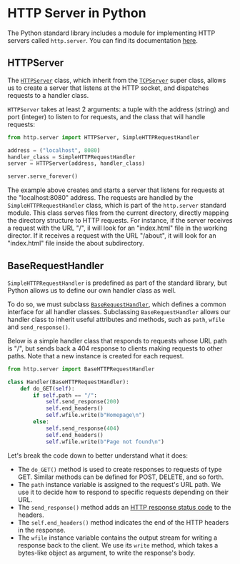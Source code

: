 # HTTP Server in Python

The Python standard library includes a module for implementing HTTP
servers called `http.server`. You can find its documentation
[here][http.server doc].

[http.server doc]: https://docs.python.org/3/library/http.server.html

## HTTPServer

The [`HTTPServer`][] class, which inherit from the [`TCPServer`][] super
class, allows us to create a server that listens at the HTTP socket, and
dispatches requests to a handler class.

[`HTTPServer`]: https://docs.python.org/3/library/http.server.html#http.server.HTTPServer
[`TCPServer`]: https://docs.python.org/3/library/socketserver.html#socketserver.TCPServer

`HTTPServer` takes at least 2 arguments: a tuple with the address
(string) and port (integer) to listen to for requests, and the class that
will handle requests:

```python
from http.server import HTTPServer, SimpleHTTPRequestHandler

address = ("localhost", 8080)
handler_class = SimpleHTTPRequestHandler
server = HTTPServer(address, handler_class)

server.serve_forever()
```

The example above creates and starts a server that listens for requests
at the "localhost:8080" address. The requests are handled by the
`SimpleHTTPRequestHandler` class, which is part of the `http.server`
standard module. This class serves files from the current directory,
directly mapping the directory structure to HTTP requests. For instance,
if the server receives a request with the URL "/", il will look for an
"index.html" file in the working director. If it receives a request with
the URL "/about", it will look for an "index.html" file inside the about
subdirectory.

## BaseRequestHandler

`SimpleHTTPRequestHandler` is predefined as part of the standard
library, but Python allows us to define our own handler class as well.

To do so, we must subclass [`BaseRequestHandler`][], which defines a
common interface for all handler classes. Subclassing
`BaseRequestHandler` allows our handler class to inherit useful
attributes and methods, such as `path`, `wfile` and `send_response()`.

[`BaseRequestHandler`]: https://docs.python.org/3/library/socketserver.html#socketserver.BaseRequestHandler

Below is a simple handler class that responds to requests whose URL path
is "/", but sends back a 404 response to clients making requests to other
paths. Note that a new instance is created for each request.

```python
from http.server import BaseHTTPRequestHandler

class Handler(BaseHTTPRequestHandler):
    def do_GET(self):
        if self.path == "/":
            self.send_response(200)
            self.end_headers()
            self.wfile.write(b"Homepage\n")
        else:
            self.send_response(404)
            self.end_headers()
            self.wfile.write(b"Page not found\n")
```

Let's break the code down to better understand what it does:

-   The `do_GET()` method is used to create responses to requests of
    type GET. Similar methods can be defined for POST, DELETE, and so
    forth.
-   The `path` instance variable is assigned to the request's URL path.
    We use it to decide how to respond to specific requests depending on
    their URL.
-   The `send_response()` method adds an [HTTP response status code][]
    to the headers.
-   The `self.end_headers()` method indicates the end of the HTTP
    headers in the response.
-   The `wfile` instance variable contains the output stream for writing
    a response back to the client. We use its `write` method, which
    takes a bytes-like object as argument, to write the response's body.

[HTTP response status code]: https://developer.mozilla.org/en-US/docs/Web/HTTP/Status
